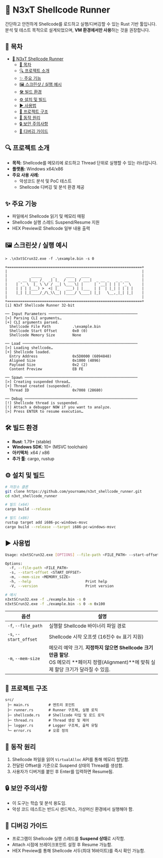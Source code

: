 # 🐚 N3xT Shellcode Runner

간단하고 안전하게 Shellcode를 로드하고 실행/디버깅할 수 있는 Rust 기반 툴입니다.  
분석 및 테스트 목적으로 설계되었으며, **VM 환경에서만 사용**하는 것을 권장합니다.

## 📜 목차
- [🐚 N3xT Shellcode Runner](#-n3xt-shellcode-runner)
  - [📜 목차](#-목차)
  - [🔍 프로젝트 소개](#-프로젝트-소개)
  - [✨ 주요 기능](#-주요-기능)
  - [🖼️ 스크린샷 / 실행 예시](#️-스크린샷--실행-예시)
  - [🛠️ 빌드 환경](#️-빌드-환경)
  - [⚙️ 설치 및 빌드](#️-설치-및-빌드)
  - [▶️ 사용법](#️-사용법)
  - [📂 프로젝트 구조](#-프로젝트-구조)
  - [🧩 동작 원리](#-동작-원리)
  - [🔒 보안 주의사항](#-보안-주의사항)
  - [🐞 디버깅 가이드](#-디버깅-가이드)

## 🔍 프로젝트 소개
- **목적:** Shellcode를 메모리에 로드하고 Thread 단위로 실행할 수 있는 러너입니다.
- **플랫폼:** Windows x64/x86
- **주요 사용 사례:**
  - 악성코드 분석 및 PoC 테스트
  - Shellcode 디버깅 및 분석 환경 제공

## ✨ 주요 기능
- 파일에서 Shellcode 읽기 및 메모리 매핑
- Shellcode 실행 스레드 Suspend/Resume 지원
- HEX Preview로 Shellcode 일부 내용 출력

## 🖼️ 스크린샷 / 실행 예시
```text
> .\n3xtSCrun32.exe -f .\example.bin -s 0 

+==============================================================+
|                                                              |
|           _____     _     ____   ____                        |
|     _ __ |___ /_  _| |_  / ___| / ___|  _ __ _   _ _ __      |
|    | '_ \  |_ \ \/ / __| \___ \| |     | '__| | | | '_ \     |
|    | | | |___) >  <| |_   ___) | |___  | |  | |_| | | | |    |
|    |_| |_|____/_/\_\\__| |____/ \____| |_|   \__,_|_| |_|    |
|                                                              |
+==============================================================+
[i] N3xT Shellcode Runner 32-bit

── Input Parameters ─────────────────────────────────────────
[>] Parsing CLI arguments…
[+] CLI arguments parsed.
  Shellcode File Path          .\example.bin
  Shellcode Start Offset       0x0 (0)
  Shellcode Memory Size        None

── Load ─────────────────────────────────────────────────────
[>] Loading shellcode…
[+] Shellcode loaded.
  Entry Address                0x5D0000 (6094848)
  Aligned Size                 0x1000 (4096)
  Payload Size                 0x2 (2)
  Content Preview              EB FE

── Spawn ────────────────────────────────────────────────────
[>] Creating suspended thread…
[+] Thread created (suspended).
  Thread ID                    0x7008 (28680)

── Debug ────────────────────────────────────────────────────
[!] Shellcode thread is suspended.
[!] Attach a debugger NOW if you want to analyze.
[>] Press ENTER to resume execution…
````

## 🛠️ 빌드 환경

* **Rust**: 1.79+ (stable)
* **Windows SDK**: 10+ (MSVC toolchain)
* **아키텍처**: x64 / x86
* **추가 툴**: cargo, rustup

## ⚙️ 설치 및 빌드

```bash
# 저장소 클론
git clone https://github.com/yourname/n3xt_shellcode_runner.git
cd n3xt_shellcode_runner

# 빌드 (x64)
cargo build --release

# 빌드 (x86)
rustup target add i686-pc-windows-msvc
cargo build --release --target i686-pc-windows-msvc
```

## ▶️ 사용법

```bash
Usage: n3xtSCrun32.exe [OPTIONS] --file-path <FILE_PATH> --start-offset <START_OFFSET>

Options:
  -f, --file-path <FILE_PATH>
  -s, --start-offset <START_OFFSET>
  -m, --mem-size <MEMORY_SIZE>
  -h, --help                         Print help
  -V, --version                      Print version

# 예시
n3xtSCrun32.exe -f ./example.bin -s 0
n3xtSCrun32.exe -f ./example.bin -s 0 -m 0x100
```

| 옵션             | 설명                                                                                                    |
| -------------- | ----------------------------------------------------------------------------------------------------- |
| `-f`, `--file_path`    | 실행할 Shellcode 바이너리 파일 경로                                                                              |
| `-s`, `--start_offset` | Shellcode 시작 오프셋 (16진수 `0x` 표기 지원)                                                                    |
| `-m`, `--mem-size`   | 메모리 예약 크기. **지정하지 않으면 Shellcode 크기만큼 할당**.<br>OS 메모리 \*\*페이지 정렬(Alignment)\*\*에 맞춰 실제 할당 크기가 달라질 수 있음. |

## 📂 프로젝트 구조

```
src/
 ├─ main.rs         # 엔트리 포인트
 ├─ runner.rs       # Runner 구조체, 실행 로직
 ├─ shellcode.rs    # Shellcode 타입 및 로드 로직
 ├─ thread.rs       # Thread 생성 및 제어
 ├─ logger.rs       # Logger 구조체, 출력 유틸
 └─ error.rs        # 오류 정의
```

## 🧩 동작 원리

1. Shellcode 파일을 읽어 `VirtualAlloc` API를 통해 메모리 할당함.
2. 전달된 Offset을 기준으로 Suspend 상태의 Thread를 생성함.
3. 사용자가 디버거를 붙인 후 Enter를 입력하면 Resume됨.

## 🔒 보안 주의사항

* 이 도구는 학습 및 분석 용도임.
* 악성 코드 테스트는 반드시 샌드박스, 가상머신 환경에서 실행해야 함.

## 🐞 디버깅 가이드

* 프로그램이 Shellcode 실행 스레드를 **Suspend 상태**로 시작함.
* Attach 시점에 브레이크포인트 설정 후 Resume 가능함.
* HEX Preview를 통해 Shellcode 서두(최대 16바이트)를 즉시 확인 가능함.